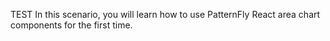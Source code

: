 TEST In this scenario, you will learn how to use PatternFly React area chart components for the first time.
